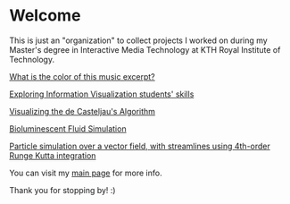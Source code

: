# Welcome

This is just an "organization" to collect projects I worked on during my Master's degree in Interactive Media Technology at KTH Royal Institute of Technology.

[What is the color of this music excerpt?](https://tiago-kth.github.io/human-perception/)

[Exploring Information Visualization students' skills](https://tiago-kth.github.io/infovis/proj1/)

[Visualizing the de Casteljau's Algorithm](https://tiago-kth.github.io/visgraf/)

[Bioluminescent Fluid Simulation](https://bioluminescent-fluid.github.io/)

[Particle simulation over a vector field, with streamlines using 4th-order Runge Kutta integration](https://tiago-kth.github.io/vis/flowfield/index.html)

You can visit my [main page](https://www.tiago.wtf) for more info.

Thank you for stopping by! :)
